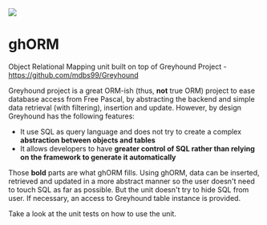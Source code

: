 <a href="https://www.paypal.com/cgi-bin/webscr?cmd=_donations&business=7WRXRMDSM72W8&lc=ID&currency_code=USD&bn=PP%2dDonationsBF%3abtn_donateCC_LG%2egif%3aNonHosted">
  <img src="https://www.paypalobjects.com/en_US/GB/i/btn/btn_donateCC_LG.gif">
</a>


ghORM
=====

Object Relational Mapping unit built on top of Greyhound Project - https://github.com/mdbs99/Greyhound

Greyhound project is a great ORM-ish (thus, **not** true ORM) project to ease database access from Free Pascal, by abstracting the backend and simple data retrieval (with filtering), insertion and update. However, by design Greyhound has the following features:

* It use SQL as query language and does not try to create a complex **abstraction between objects and tables**
* It allows developers to have **greater control of SQL rather than relying on the framework to generate it automatically**

Those **bold** parts are what ghORM fills. Using ghORM, data can be inserted, retrieved and updated in a more abstract manner so the user doesn't need to touch SQL as far as possible. But the unit doesn't try to hide SQL from user. If necessary, an access to Greyhound table instance is provided.

Take a look at the unit tests on how to use the unit.
